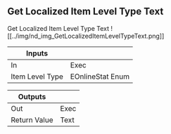 ## Get Localized Item Level Type Text
Get Localized Item Level Type Text
![[../img/nd_img_GetLocalizedItemLevelTypeText.png]]

|Inputs||
|--|--|
| In | Exec |
| Item Level Type | EOnlineStat Enum |

|Outputs||
|--|--|
| Out | Exec |
| Return Value | Text |
